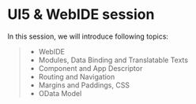 UI5 & WebIDE session
===================


In this session, we will introduce following topics:

> - WebIDE
> - Modules, Data Binding and Translatable Texts
> - Component and App Descriptor
> - Routing and Navigation
> - Margins and Paddings, CSS
> - OData Model
